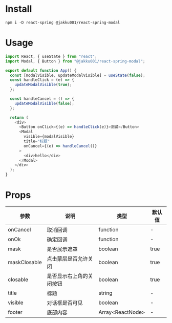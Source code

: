 # Install

`npm i -D react-spring @jakku001/react-spring-modal`

# Usage

```js
import React, { useState } from "react";
import Modal, { Button } from "@jakku001/react-spring-modal";

export default function App() {
  const [modalVisible, updateModalVisible] = useState(false);
  const handleClick = (e) => {
    updateModalVisible(true);
  };

  const handleCancel = () => {
    updateModalVisible(false);
  };

  return (
    <div>
      <Button onClick={(e) => handleClick(e)}>测试</Button>
      <Modal
        visible={modalVisible}
        title="标题"
        onCancel={(e) => handleCancel()}
      >
        <div>hello</div>
      </Modal>
    </div>
  );
}
```

# Props

|参数|说明|类型|默认值|
|--|--|--|--|
|onCancel|取消回调|function|-|
|onOk|确定回调|function|-|
|mask|是否展示遮罩|boolean|true|
|maskClosable|点击蒙层是否允许关闭|boolean|true|
|closable|是否显示右上角的关闭按钮|boolean|true|
|title|标题|string|-|
|visible|对话框是否可见|boolean|-|
|footer|底部内容|Array\<ReactNode\>|-|

